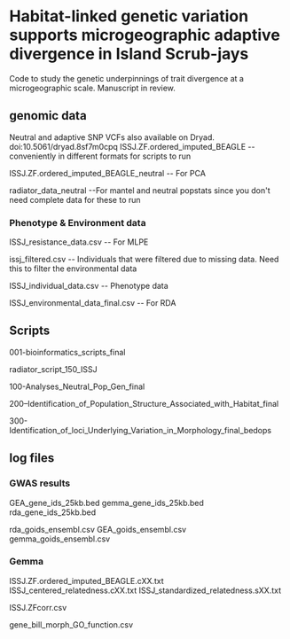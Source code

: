 # Habitat-linked genetic variation supports microgeographic adaptive divergence in Island Scrub-jays

Code to study the genetic underpinnings of trait divergence at a microgeographic scale. Manuscript in review. 

## genomic data 

Neutral and adaptive SNP VCFs also available on Dryad. doi:10.5061/dryad.8sf7m0cpq
ISSJ.ZF.ordered_imputed_BEAGLE -- conveniently in different formats for scripts to run

ISSJ.ZF.ordered_imputed_BEAGLE_neutral -- For PCA 

radiator_data_neutral --For mantel and neutral popstats since you don't need complete data for these to run


### Phenotype & Environment data 

ISSJ_resistance_data.csv -- For MLPE

issj_filtered.csv -- Individuals that were filtered due to missing data. Need this to filter the environmental data 

ISSJ_individual_data.csv -- Phenotype data 

ISSJ_environmental_data_final.csv -- For RDA

## Scripts

001-bioinformatics_scripts_final

radiator_script_150_ISSJ

100-Analyses_Neutral_Pop_Gen_final

200–Identification_of_Population_Structure_Associated_with_Habitat_final

300-Identification_of_loci_Underlying_Variation_in_Morphology_final_bedops 

## log files
### GWAS results 
GEA_gene_ids_25kb.bed
gemma_gene_ids_25kb.bed
rda_gene_ids_25kb.bed

rda_goids_ensembl.csv
GEA_goids_ensembl.csv
gemma_goids_ensembl.csv

### Gemma
ISSJ.ZF.ordered_imputed_BEAGLE.cXX.txt
ISSJ_centered_relatedness.cXX.txt
ISSJ_standardized_relatedness.sXX.txt

ISSJ.ZFcorr.csv

gene_bill_morph_GO_function.csv



